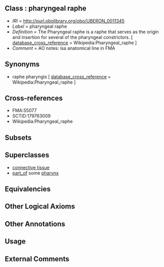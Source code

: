 
## Class : pharyngeal raphe

 * *IRI* = http://purl.obolibrary.org/obo/UBERON_0011345
 * *Label* = pharyngeal raphe
 * *Definition* = The Pharyngeal raphe is a raphe that serves as the origin and insertion for several of the pharyngeal constrictors. [ [database_cross_reference](../../ef/oboInOwl#hasDbXref.md) = Wikipedia:Pharyngeal_raphe ]
 * *Comment* = AO notes: isa anatomical line in FMA

## Synonyms

 * raphe pharyngis [ [database_cross_reference](../../ef/oboInOwl#hasDbXref.md) = Wikipedia:Pharyngeal_raphe ]

## Cross-references

 * FMA:55077
 * SCTID:179763009
 * Wikipedia:Pharyngeal_raphe

## Subsets


## Superclasses

 * [connective tissue](../../UBERON/84/UBERON_0002384.md)
 * [part_of](../../BFO/50/BFO_0000050.md) some [pharynx](../../UBERON/62/UBERON_0006562.md)

## Equivalencies


## Other Logical Axioms


## Other Annotations


## Usage


## External Comments

